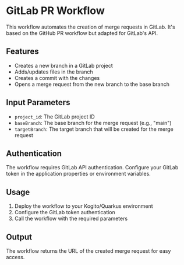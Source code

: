 # GitLab PR Workflow

This workflow automates the creation of merge requests in GitLab. It's based on the GitHub PR workflow but adapted for GitLab's API.

## Features

- Creates a new branch in a GitLab project
- Adds/updates files in the branch
- Creates a commit with the changes
- Opens a merge request from the new branch to the base branch

## Input Parameters

- `project_id`: The GitLab project ID
- `baseBranch`: The base branch for the merge request (e.g., "main")
- `targetBranch`: The target branch that will be created for the merge request

## Authentication

The workflow requires GitLab API authentication. Configure your GitLab token in the application properties or environment variables.

## Usage

1. Deploy the workflow to your Kogito/Quarkus environment
2. Configure the GitLab token authentication
3. Call the workflow with the required parameters

## Output

The workflow returns the URL of the created merge request for easy access. 
